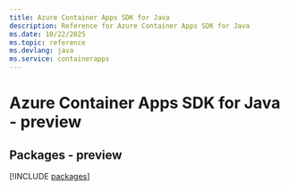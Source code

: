 ```yaml
---
title: Azure Container Apps SDK for Java
description: Reference for Azure Container Apps SDK for Java
ms.date: 10/22/2025
ms.topic: reference
ms.devlang: java
ms.service: containerapps
---
```

# Azure Container Apps SDK for Java - preview
## Packages - preview
[!INCLUDE [packages](container-apps-index.md)]